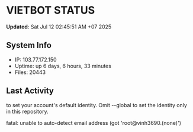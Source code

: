 # VIETBOT STATUS
**Updated**: Sat Jul 12 02:45:51 AM +07 2025

## System Info
- IP: 103.77.172.150
- Uptime: up 6 days, 6 hours, 33 minutes
- Files: 20443

## Last Activity

to set your account's default identity.
Omit --global to set the identity only in this repository.

fatal: unable to auto-detect email address (got 'root@vinh3690.(none)')
